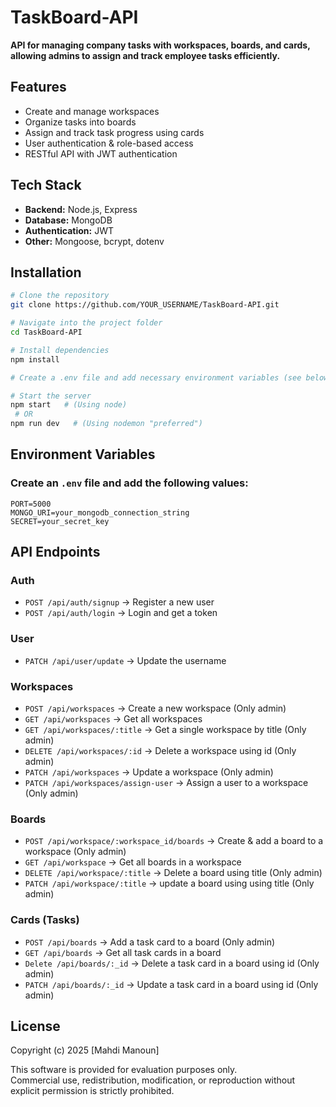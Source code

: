 

# **TaskBoard-API**  
**API for managing company tasks with workspaces, boards, and cards, allowing admins to assign and track employee tasks efficiently.**  

## **Features** 
 - Create and manage workspaces   
 -  Organize tasks into boards   
 - Assign and track task progress using cards   
 -  User authentication & role-based access   
 -  RESTful API with JWT authentication   

## **Tech Stack**  
- **Backend:** Node.js, Express  
- **Database:** MongoDB  
- **Authentication:** JWT  
- **Other:** Mongoose, bcrypt, dotenv  

## **Installation** 
```bash
# Clone the repository
git clone https://github.com/YOUR_USERNAME/TaskBoard-API.git

# Navigate into the project folder
cd TaskBoard-API

# Install dependencies
npm install

# Create a .env file and add necessary environment variables (see below)

# Start the server
npm start   # (Using node)
 # OR
npm run dev   # (Using nodemon "preferred")
```

## **Environment Variables**
### Create an `.env` file and add the following values:
```env
PORT=5000
MONGO_URI=your_mongodb_connection_string
SECRET=your_secret_key
```

## **API Endpoints**
### **Auth**  
- `POST /api/auth/signup` → Register a new user  
- `POST /api/auth/login` → Login and get a token

### **User**
- `PATCH /api/user/update` → Update the username

### **Workspaces**  
- `POST /api/workspaces` → Create a new workspace (Only admin)  
- `GET /api/workspaces` → Get all workspaces  
- `GET /api/workspaces/:title` → Get a single workspace by title (Only admin)  
- `DELETE /api/workspaces/:id` → Delete a workspace using id (Only admin)  
- `PATCH /api/workspaces` → Update a workspace (Only admin)
- `PATCH /api/workspaces/assign-user` → Assign a user to a workspace (Only admin)

### **Boards**  
- `POST /api/workspace/:workspace_id/boards` → Create & add a board to a workspace (Only admin)  
- `GET /api/workspace` → Get all boards in a workspace   
- `DELETE /api/workspace/:title` → Delete a board using title (Only admin)
- `PATCH /api/workspace/:title` → update a board using using title (Only admin)

### **Cards (Tasks)**  
- `POST /api/boards` → Add a task card to a board (Only admin)  
- `GET /api/boards` → Get all task cards in a board  
- `Delete /api/boards/:_id` → Delete a task card in a board using id (Only admin)  
- `PATCH /api/boards/:_id` → Update a task card in a board using id (Only admin)  

## **License**
Copyright (c) 2025 [Mahdi Manoun]

This software is provided for evaluation purposes only.  
Commercial use, redistribution, modification, or reproduction without explicit permission is strictly prohibited.  
